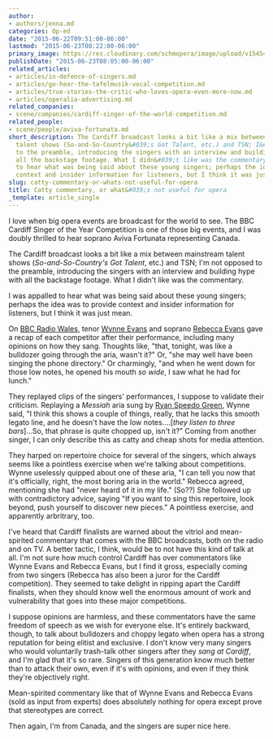 ```yaml
---
author:
- authors/jenna.md
categories: Op-ed
date: "2015-06-22T09:51:00-06:00"
lastmod: "2015-06-23T08:22:00-06:00"
primary_image: https://res.cloudinary.com/schmopera/image/upload/v1545409169/media/webhook-uploads/1435023936275/Regina.jpg.jpg
publishDate: "2015-06-23T08:05:00-06:00"
related_articles:
- articles/in-defence-of-singers.md
- articles/go-hear-the-tafelmusik-vocal-competition.md
- articles/true-stories-the-critic-who-loves-opera-even-more-now.md
- articles/operalia-advertising.md
related_companies:
- scene/companies/cardiff-singer-of-the-world-competition.md
related_people:
- scene/people/aviva-fortunata.md
short_description: The Cardiff broadcast looks a bit like a mix between mainstream
  talent shows (So-and-So-Country&#039;s Got Talent, etc.) and TSN; I&#039;m not opposed
  to the preamble, introducing the singers with an interview and building hype with
  all the backstage footage. What I didn&#039;t like was the commentary. I was appalled
  to hear what was being said about these young singers; perhaps the idea was to provide
  context and insider information for listeners, but I think it was just mean.
slug: catty-commentary-or-whats-not-useful-for-opera
title: Catty commentary, or what&#039;s not useful for opera
_template: article_single
---
```


I love when big opera events are broadcast for the world to see. The BBC Cardiff Singer of the Year Competition is one of those big events, and I was doubly thrilled to hear soprano Aviva Fortunata representing Canada. 

The Cardiff broadcast looks a bit like a mix between mainstream talent shows (*So-and-So-Country's Got Talent*, etc.) and TSN; I'm not opposed to the preamble, introducing the singers with an interview and building hype with all the backstage footage. What I didn't like was the commentary.

I was appalled to hear what was being said about these young singers; perhaps the idea was to provide context and insider information for listeners, but I think it was just mean.

On [BBC Radio Wales](http://www.bbc.co.uk/programmes/b05xwdsl), tenor [Wynne Evans](http://www.wynneevans.co.uk/) and soprano [Rebecca Evans](http://www.roh.org.uk/people/rebecca-evans) gave a recap of each competitor after their performance, including many opinions on how they sang. Thoughts like, "that, tonight, was like a bulldozer going through the aria, wasn't it?" Or, "she may well have been singing the phone directory." Or charmingly, "and when he went down for those low notes, he opened his mouth *so wide*, I saw what he had for lunch."

They replayed clips of the singers' performances, I suppose to validate their criticism. Replaying a *Messiah* aria sung by [Ryan Speedo Green](/scene/people/ryan-speedo-green/), Wynne said, "I think this shows a couple of things, really, that he lacks this smooth legato line, and he doesn't have the low notes....[*they listen to three bars*]...So, that phrase is quite chopped up, isn't it?" Coming from another singer, I can only describe this as catty and cheap shots for media attention.

They harped on repertoire choice for several of the singers, which always seems like a pointless exercise when we're talking about competitions. Wynne uselessly quipped about one of these aria, "I can tell you now that it's officially, right, the most boring aria in the world." Rebecca agreed, mentioning she had "never heard of it in my life." (So??) She followed up with contradictory advice, saying "If you want to sing this repertoire, look beyond, push yourself to discover new pieces." A pointless exercise, and apparently arbritrary, too.

I've heard that Cardiff finalists are warned about the vitriol and mean-spirited commentary that comes with the BBC broadcasts, both on the radio and on TV. A better tactic, I think, would be to not have this kind of talk at all. I'm not sure how much control Cardiff has over commentators like Wynne Evans and Rebecca Evans, but I find it gross, especially coming from two singers (Rebecca has also been a juror for the Cardiff competition). They seemed to take delight in ripping apart the Cardiff finalists, when they should know well the enormous amount of work and vulnerability that goes into these major competitions.

I suppose opinions are harmless, and these commentators have the same freedom of speech as we wish for everyone else. It's entirely backward, though, to talk about bulldozers and choppy legato when opera has a strong reputation for being elitist and exclusive. I don't know very many singers who would voluntarily trash-talk other singers after they *sang at Cardiff*, and I'm glad that it's so rare. Singers of this generation know much better than to attack their own, even if it's with opinions, and even if they think they're objectively right. 

Mean-spirited commentary like that of Wynne Evans and Rebecca Evans (sold as input from experts) does absolutely nothing for opera except prove that stereotypes are correct. 

Then again, I'm from Canada, and the singers are super nice here.
